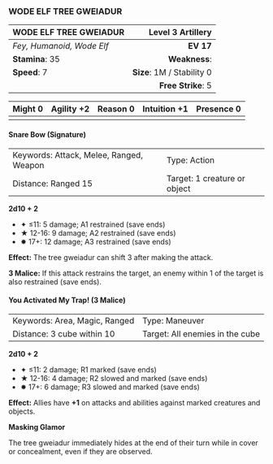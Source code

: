 ### WODE ELF TREE GWEIADUR

| WODE ELF TREE GWEIADUR    |      **Level 3 Artillery** |
| :------------------------ | -------------------------: |
| *Fey, Humanoid, Wode Elf* |                  **EV 17** |
| **Stamina**: 35           |              **Weakness**: |
| **Speed**: 7              | **Size**: 1M / Stability 0 |
|                           |         **Free Strike**: 5 |

| **Might** 0 | **Agility** +2 | **Reason** 0 | **Intuition** +1 | **Presence** 0 |
| ----------- | -------------- | ------------ | ---------------- | -------------- |
|             |                |              |                  |                |

#### Snare Bow (Signature)

|                                         |                              |
| :-------------------------------------- | :--------------------------- |
| Keywords: Attack, Melee, Ranged, Weapon | Type: Action                 |
| Distance: Ranged 15                     | Target: 1 creature or object |

**2d10 + 2**

- ✦ ≤11: 5 damage; A1 restrained (save ends)
- ★ 12-16: 9 damage; A2 restrained (save ends)
- ✸ 17+: 12 damage; A3 restrained (save ends)

**Effect:** The tree gweiadur can shift 3 after making the attack.

**3 Malice:** If this attack restrains the target, an enemy within 1 of the target is also restrained (save ends).

#### You Activated My Trap! (3 Malice)

|                               |                                 |
| :---------------------------- | :------------------------------ |
| Keywords: Area, Magic, Ranged | Type: Maneuver                  |
| Distance: 3 cube within 10    | Target: All enemies in the cube |

**2d10 + 2**

- ✦ ≤11: 2 damage; R1 marked (save ends)
- ★ 12-16: 4 damage; R2 slowed and marked (save ends)
- ✸ 17+: 6 damage; R3 slowed and marked (save ends)

**Effect:** Allies have **+1** on attacks and abilities against marked creatures and objects.

**Masking Glamor**

The tree gweiadur immediately hides at the end of their turn while in cover or concealment, even if they are observed.
